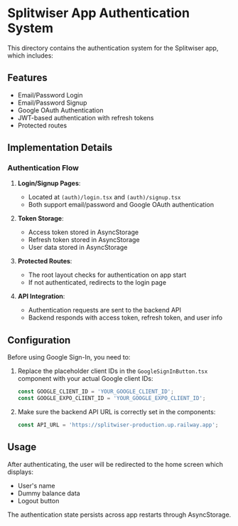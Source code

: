 # Splitwiser App Authentication System

This directory contains the authentication system for the Splitwiser app, which includes:

## Features

- Email/Password Login
- Email/Password Signup
- Google OAuth Authentication
- JWT-based authentication with refresh tokens
- Protected routes

## Implementation Details

### Authentication Flow

1. **Login/Signup Pages**: 
   - Located at `(auth)/login.tsx` and `(auth)/signup.tsx`
   - Both support email/password and Google OAuth authentication

2. **Token Storage**:
   - Access token stored in AsyncStorage
   - Refresh token stored in AsyncStorage
   - User data stored in AsyncStorage

3. **Protected Routes**:
   - The root layout checks for authentication on app start
   - If not authenticated, redirects to the login page

4. **API Integration**:
   - Authentication requests are sent to the backend API
   - Backend responds with access token, refresh token, and user info

## Configuration

Before using Google Sign-In, you need to:

1. Replace the placeholder client IDs in the `GoogleSignInButton.tsx` component with your actual Google client IDs:
   ```typescript
   const GOOGLE_CLIENT_ID = 'YOUR_GOOGLE_CLIENT_ID';
   const GOOGLE_EXPO_CLIENT_ID = 'YOUR_GOOGLE_EXPO_CLIENT_ID';
   ```

2. Make sure the backend API URL is correctly set in the components:
   ```typescript
   const API_URL = 'https://splitwiser-production.up.railway.app';
   ```

## Usage

After authenticating, the user will be redirected to the home screen which displays:
- User's name
- Dummy balance data
- Logout button

The authentication state persists across app restarts through AsyncStorage.

